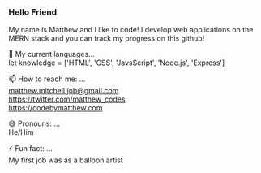 ### Hello Friend

My name is Matthew and I like to code!  I develop web applications on the MERN stack and you can track my progress on this github! 

🌱 My current languages...  
let knowledge = ['HTML', 'CSS', 'JavsScript', 'Node.js', 'Express']  

📫 How to reach me: ...  
<matthew.mitchell.job@gmail.com>  
<https://twitter.com/matthew_codes>  
<https://codebymatthew.com>  

😄 Pronouns: ...  
He/Him  

⚡ Fun fact: ...  
My first job was as a balloon artist
<!--
**codebymatthew/codebymatthew** is a ✨ _special_ ✨ repository because its `README.md` (this file) appears on your GitHub profile.

Here are some ideas to get you started:

- 🔭 I’m currently working on ...
- 🌱 I’m currently learning ...
- 👯 I’m looking to collaborate on ...
- 🤔 I’m looking for help with ...
- 💬 Ask me about ...
- 📫 How to reach me: ...
- 😄 Pronouns: ...
- ⚡ Fun fact: ...
-->
